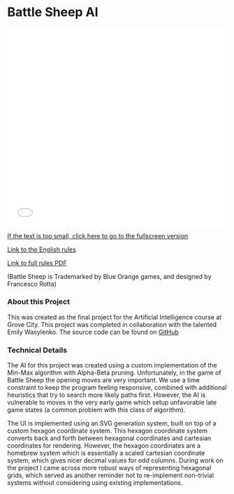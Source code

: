 # Battle Sheep AI

<div style="padding-top: 90%; position: relative;">
  <iframe 
    style="border:none; position:absolute; top:0; left:0; width: 100%; height: 100%;"
    title="Battle Sheep AI"
    src="/battle-sheep-ai/index.html"
  >
  </iframe>
</div>

[If the text is too small, click here to go to the fullscreen version](/battle-sheep-ai/index.html)

[Link to the English rules](/battle-sheep-rules-en.png)

[Link to full rules PDF](http://www.blueorangegames.eu/wp-content/uploads/2017/05/BATTLE-SHEEP_rules_ML.pdf)

(Battle Sheep is Trademarked by Blue Orange games, and designed by Francesco Rotta)

### About this Project

This was created as the final project for the Artificial Intelligence course at Grove City. This project was completed in collaboration with the talented Emily Wasylenko. The source code can be found on [GitHub](https://github.com/samcarlinone/BattleSheepAI)

### Technical Details

The AI for this project was created using a custom implementation of the Min-Max algorithm with Alpha-Beta pruning. Unfortunately, in the game of Battle Sheep the opening moves are very important. We use a time constraint to keep the program feeling responsive, combined with additional heuristics that try to search more likely paths first. However, the AI is vulnerable to moves in the very early game which setup unfavorable late game states (a common problem with this class of algorithm).

The UI is implemented using an SVG generation system, built on top of a custom hexagon coordinate system. This hexagon coordinate system converts back and forth between hexagonal coordinates and cartesian coordinates for rendering. However, the hexagon coordinates are a homebrew system which is essentially a scaled cartesian coordinate system, which gives nicer decimal values for odd columns. During work on the project I came across more robust ways of representing hexagonal grids, which served as another reminder not to re-implement non-trivial systems without considering using existing implementations. 
